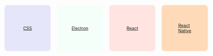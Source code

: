 

<style>
    main{
        box-sizing: border-box;
        width:90vw;
        position: absolute;
        left:5vw;
        display:flex;
        flex-wrap: wrap;
        gap:20px;
    }

    main > a{
        display: block;
        box-sizing: border-box;
        background: oldLace;
        border-radius: 10px;
        min-width: 150px;
        min-height: 150px;
        display: flex;
        justify-content: center;
        align-items: center;
    }

</style>
<main>
    <a href="CSS/index" style="background:lavender">CSS</a>
    <a href="Electron/index" style="background:MintCream">Electron</a>
    <a href="React/index" style="background:MistyRose">React</a>
    <a href="React-Native/index" style="background:PeachPuff">React<br>Native</a>

</main>





